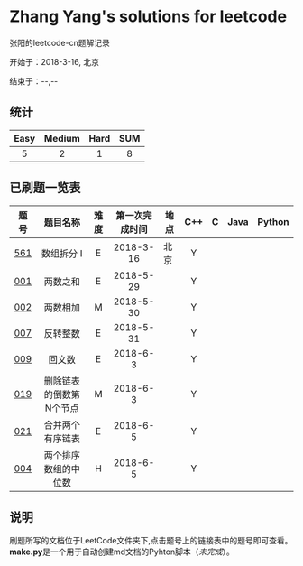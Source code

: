 # Zhang Yang's solutions for leetcode

张阳的leetcode-cn题解记录

开始于：2018-3-16, 北京

结束于：--,--

## 统计

|Easy|Medium|Hard|**SUM**|
|:-:|:-:|:-:|:-:|
|5|2|1|8|

## 已刷题一览表

|题号|题目名称|难度|第一次完成时间|地点|C++|C|Java|Python|
|:--:|:-:|:-:|:-:|-|:-:|:-:|:-:|:-:|
|[561](https://github.com/zyzisyz/ZY-LeetCode/blob/master/LeetCode/561/561.md)|数组拆分 I|E|2018-3-16|北京|Y||||
|[001](https://github.com/zyzisyz/ZY-LeetCode/tree/master/LeetCode/001/001.md)|两数之和|E|2018-5-29||Y||||
|[002](https://github.com/zyzisyz/ZY-LeetCode/tree/master/LeetCode/002/002.md)|两数相加|M|2018-5-30||Y||||
|[007](https://github.com/zyzisyz/ZY-LeetCode/tree/master/LeetCode/007/007.md)|反转整数|E|2018-5-31||Y||||
|[009](https://github.com/zyzisyz/ZY-LeetCode/tree/master/LeetCode/009/009.md)|回文数|E|2018-6-3||Y||||
|[019](https://github.com/zyzisyz/ZY-LeetCode/tree/master/LeetCode/019/019.md)|删除链表的倒数第N个节点|M|2018-6-3||Y||||
|[021](https://github.com/zyzisyz/ZY-LeetCode/tree/master/LeetCode/021/021.md)|合并两个有序链表|E|2018-6-5||Y||||
|[004](https://github.com/zyzisyz/ZY-LeetCode/tree/master/LeetCode/004/004.md)|两个排序数组的中位数|H|2018-6-5||Y||||

## 说明

刷题所写的文档位于LeetCode文件夹下,点击题号上的链接表中的题号即可查看。**make.py**是一个用于自动创建md文档的Pyhton脚本（*未完成*）。